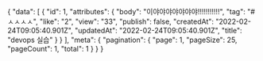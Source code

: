 {
    "data": [
        {
            "id": 1,
            "attributes": {
                "body": "이야야야야야야야!!!!!!!!!!!",
                "tag": "#ㅅㅅㅅㅅ",
                "like": "2",
                "view": "33",
                "publish": false,
                "createdAt": "2022-02-24T09:05:40.901Z",
                "updatedAt": "2022-02-24T09:05:40.901Z",
                "title": "devops 실습"
            }
        }
    ],
    "meta": {
        "pagination": {
            "page": 1,
            "pageSize": 25,
            "pageCount": 1,
            "total": 1
        }
    }
}
